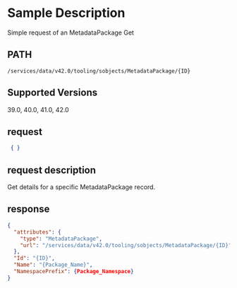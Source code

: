 # Sample Description
Simple request of an MetadataPackage Get

## PATH
```
/services/data/v42.0/tooling/sobjects/MetadataPackage/{ID}
```
## Supported Versions
39.0, 40.0, 41.0, 42.0

## request
```json
 { }
```

## request description
Get details for a specific MetadataPackage record.

## response
```json
{
  "attributes": {
    "type": "MetadataPackage",
    "url": "/services/data/v42.0/tooling/sobjects/MetadataPackage/{ID}"
  },
  "Id": "{ID}",
  "Name": "{Package_Name}",
  "NamespacePrefix": {Package_Namespace}
}
```
